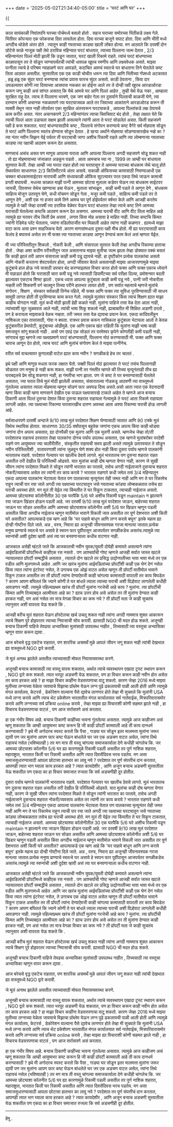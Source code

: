 +++
date = '2025-05-02T21:34:40-05:00'
title = 'घरटं आणि घर'
+++

{{<audio src="/audio/gharata-ani-ghar.wav">}}

---

काल सायंकाळी निवांतपनि  घरच्या पोर्चमध्ये बसलो होतो . सहज घराच्या समोरच्या भिंतीकडे लक्ष्य गेले. भिंतीवर कोपऱ्यात एक फोकसचा दिवा लावलेला होता. दिवा वरच्या बाजूने सपाट होता. दिवा आणि भींती मध्ये अगदीच थोडेसे अंतर होते . त्यातून काही गवताच्या काड्या खाली लोंबत होत्या. मग आठवले कि दरवर्षी दोन छोटेसे काळे नाजूक पक्षी तेथे ठराविक महिन्यात घरटं बांधतात, त्याच्या पिल्लाना जल्म देतात , 2/3 महिन्यानंतर पिल्लं मोठी झाली कि उडून जातात, घरटं खाली रिकामे राहते. त्यांचं घरटं बांधण्याच्या काळापासून तर ते सोडून जाण्यापर्यंतची त्यांची धावपळ खूपच रमणीय आणि लक्ष्यवेधक असते. माझ्या पत्नीला त्याचे हे परिश्रम न्याहाळणे फार आवडते, कदाचित आमचं स्वतःचे घर बांधताना तिने घेतलेले कष्ट तिला आठवत असतील. सुरवातीला एक एक काडी चोचीत धरून त्या दिवा आणि भिंतीच्या गॅपमध्ये अटकावत , हळू हळू एक सुंदर घरटं बनण्याचा त्यांचा  प्रवास फारच सुंदर असतो. काडी ठेवताना , किंवा दार उघडल्यावर कोणी त्या दिव्याच्या आसपास नकळत का होईना आले तर ते दोन्ही पक्षी खुपच आरडाओरडा करून जणू काही असं सांगत असतत्  कि येथे आमचे घर आणि पिल्लं आहेत , तुम्ही येथे येऊ नका , आम्हाला सुरक्षित राहू देत. त्याच ते पिल्लाना भरवणे, एक जण बाहेर गेला तर दुसर्याने पिल्लाची काळजी घेणे, त्या दरम्यान कोणी अचानक नकळतपणे त्या घरट्याजवळ आले तर जिवाच्या आकांताने आरडाओरड करून ती व्यक्ती तेथून जात नाही तोपर्यतर एका सुरक्षित अंतरवरून घरट्याकडे , आपल्या पिल्लांकडे लक्ष ठेवायचे काम करीत असत. नंतर अचानकपणे 2/3 महिन्यांनंतर त्याचा चिवचिवाट बंद होतो , तेव्हा लक्षात येते कि त्याची पिल्लं आता उडायला सक्षम झाली असल्याने त्यांनी आता ते घरटं सोडलेलं असत. किती सहजपणे पक्षी हे करू शकतात. घरटं बांधण्यासाठीचे कष्ट , पिल्लाचे संगोपन करण्याचे कष्ट वैगेरे सर्व मोहपाश सोडून ते घरटं आणि पिल्लाना स्वतंत्र होण्यास सोडून देतात . हे खऱ्या अर्थाने मोहमाया सोडण्यासारखेच नव्हे का ? त्या नंतर नवीन सिझन येई पर्यतर ती घरट्याची जागा अशीच रिकामी राहते आणि त्या लोम्बणाऱ्या गवताच्या काड्या त्या पक्षाची आठवण करून देत असतात. 

माणसाचं असंच असत पण माणूस आपल्या घराला आणि आपल्या पिल्लाना अगदी सहजपणे सोडू शकत नाही . तो ह्या मोहमायाच्या जंजाळात अडकून पडतो . आता आमचाच घ्या ना , 1999 ला आम्ही घर बांधायला सुरुवात केली. तेव्हा आम्ही ज्या घरात राहत होतो त्या घरापासून ते आमच्या घराच्या बांधकाम जेथे चालू होते तेथपर्यतर साधारणतः 2/3 किलिमीटरचे अंतर असावे. सकाळी ऑफिसच्या कामासाठी निघण्याआधी एक चक्कर बांधकामसाईटवर मारायची आणि संध्याकाळी ऑफिस सुटल्यावर परत एकदा तिथे जाऊन कामाची प्रगती बघायची . मधल्या काळात माझी पत्नी आमच्या छोट्या मुलाला कडेवर घेऊन त्या बांधकाम साईटवर जायची, दिवसभर तेथेच खाण्याचा डबा घेऊन , मुलाला सांभाळून , काही कमी पडले ते आणून देणे , बांधकाम साहित्य मोजून उतरवून घेणे, कधी वॉचमन सोडून गेला , मजूर कमी पडले , साहित्य कमी पडले तर ते आणून देणे , अशी एक ना हजार कामे तिने आमच घर पूर्ण होईपर्यतर वर्षभर केले आणि आजही करतेय त्यामुळे ते पक्षी जेव्हा दरवर्षी त्या ठराविक वेळेवर येऊन घरटं बांधतात तेव्हा त्याचे कष्ट तिने आमच्या घरासाठी घेतलेल्या कष्टचि आठवण करून देत असणार. आमच्या घराची वीट आणि वीट तिला माहित आहे त्यामुळे ह्या घरावर तीच किती प्रेम असावं , लगाव  किंवा मोह असावा हे माहित नाही. तिच्या कष्टचि किंमत ज्यांनी रेडिमेड प्लॅट घेतलाय, ज्यांना वडिलोपार्जीत घर मिळाली आहेत त्यांना नाही कळणार .
ह्यामध्ये माझा वाटा काय असा प्रश्न साहजिकच येतो .कारण माणसांमधला दुसरा पक्षी मीच होतो. मी ह्या घरट्यासाठी काय केलंय हे बघायचं असेल तर मी फक्त त्या गवताच्या काड्या आणून देण्याचं काम केलं असं म्हणता येईल.

मी ज्या परिस्तितीतून शिकलो , नोकरी केली , आणि संसाराला सुरवात केली तेव्हा अगदीच रिकाम्या हाताचा होतो . जेव्हा अशा कठीण परीस्तीतून जात असतानाच माझ्या मुलीचा जल्म झाला तेव्हा डोक्यात पक्कं बसलं कि काही झालं तरी आपन  संसाराला काही कमी पडू द्यायचे नाही. हा दृष्टीकोन प्रत्येक पालकांचा असतो आणि  नोकरी करताना शेवटपर्यतर होता, अगदी जीवावर बेतले असतानाही माझ्या आजारपणामुळे माझ्या कुटूंबाचे हाल होऊ नये यासाठी उपचार बंद करण्याइतपत विचार करत होतो फक्त आणि फक्त एकाच ध्येयाने मी पछाडलं होतो कि  घरासाठी चारा कमी पडू नये  त्यासाठी डिपार्मेंटच्या सर्व परीक्षा दिल्या, प्रमोशनवर बदली झाल्यावर एकटाच शिफ्ट झालो . एकच ध्यास आपल्या कुटुंबाला काही कमी पडू नये , पत्नी जरी नोकरीला नव्हती तरी शिकवणी वर्ग चालवून तिच्या परीने हातभार लावत होती , पण सर्वात महत्वाचे म्हणजे मुलांचे संगोपन , शिक्षण , संस्कार सर्वकाही तिनेच पहिले, मी फक्त आणि फक्त त्या सुविधा पुरविण्यासाठी जी साधन सामुग्री लागत होती ती पुरविण्याचा काम करत गेलो. त्यामुळे मुलांवर संस्कार किंवा त्याचं शिक्षण ह्यात माझा काहीच योगदान नाही. मुलं कधी मोठी झाली हेही कळले नाही. मुलांना पाहिजे तसा वेळ देता आला नाही, त्यांच्याशी सूत जुळववता आले नाही, त्यांची भाषा शिकू शकलो नाही, ह्याबाबतीत मी शिक्षित अडाणी ठरलो , पण हे करायला माझ्याकडे वेळच नव्हता. तरी जमल तसा वेळ द्यायचा प्रयत्न केला. एकदा कांदिवलीहून नाशिकला एका तासासाठी, गोवा न बघता. रात्रभर प्रवास करून नासिकला कुटुंबाला भेटायला आलो ते केवळ कुटुंबावरील प्रेमापोटी, कुटूंबाच्या ओढीमुळे. एक  आणि एकाच खंत राहिली कि मुलांना माझी भाषा काही समजावून सांगू शकलो नाही . असो पण एवढं एक सोडलं तर परमेश्वर कृपेने कोणतीही कमी पडली नाही, सांगायचं मुद्दा म्हणजे त्या पक्ष्याप्रमाणे घरटं बांधण्यासाठी, पिल्लाना मोठं करण्यासाठी मी. फक्त आणि फक्त चाराच आणून देत होतो, त्याच घरटं आणि  मुलांचं संगोपण केलं ते माझ्या पत्नीनेच.

वरील सर्व वाचल्यावर कुणालाही वाटेल ह्यात काय नवीन ? सगळीकडे हेच तर चालतं .

इथे पक्षी आणि माणूस मधला फरक लक्षात येतो. पक्क्षी पिल्लं मोठं झाल्यावर ते घरटं तसंच पिल्लानाही सोडतात पण मनुष्य हे नाही करू शकत. माझी पत्नी तर गंमतींत म्हणते की तिच्या मृत्यूनंतरही तीच ह्या घराबद्दलचे प्रेम सोडू शकणार नाही, हा गंमतीचा भाग झाला. पण जे कष्ट ते घर बनवण्यासाठी घेतलेले असतात, ज्या घरात तिचे मुलं मोठी झालेली असतात, संसारातल्या गोडकडू आठवणी त्या वास्तूमध्ये गुंतलेल्या असतात त्याला मोहमाया म्हणून सोडणं फार अवघड दिव्य असते.असो आता त्यात एक वेदनादायी म्हणा किंवा काही म्हणा माणसाने देखील एक पाऊल पक्ष्यासारखे टाकले आहेत ते म्हणजे आज बऱ्याच ठिकाणी आता पिल्लं दुसऱ्या देशात किंवा दुसऱ्या शहरात राहायला गेल्यामुळे ते घरटं आता रिकामे राहायला लागली आहेत. त्या पक्ष्याच्या रिकाम्या घरासारखीच दारुण अवस्था आता अश्या रिकाम्या घराची होऊ लागली आहे.

सर्वसाधारपणे दरवर्षी अन्दाजे 9/10 लाख मुलं परदेशात शिक्षण घेण्यासाठी जातात आणि 90 टक्के मुलं तिथेच स्थायिक होतात. साधारणतः 30/35 वर्षांपासून बहुतेक जणांना एकच अपत्य किंवा काही थोड्या जणांना दोन अपत्य असतात, ह्या दोनपैकी एक मुलगा आणि एक मुलगी असते. म्हणजेच जेव्हा तो/ती परदेशातच राहायचं ठरवतात तेव्हा पालकांना दोनच पर्याय उपलब्ध असतात, एक म्हणजे मुलांबरोबर परदेशी राहणे पण आयुष्यभर ज्या चालीरीतींत , संस्कृतीत राहायची सवय झाली असते त्यामुळे उतारवयात ते सोडून नवीन परिस्तितीशी , वातावरणाशी त्यांना जुळवून घेणे शक्य होत नाही  किंवा दुसरा पर्याय म्हणजे  पालकांनी भारतातच राहावे. परदेशात गेल्यावर घर खालीच ठेवावे लागते. मुलं भारतातच पण दुसऱ्या शहरात राहत असतील तरी देखील हि परिस्तिथी ओढवते. यात मुलांचा काही दोष म्हणता येणार नाही, कारण जे सुखी जीवन त्यांना परदेशात मिळते ते सोडून त्यांनी भारतात का परतावे, तसेच अगदी नाईलाजाने दुसऱ्याच शहरात नोकरी/व्यवसाय असेल तर त्यांनी तर काय करावे ? भारतात राहणारे कधी जमेल तसं 3/4 महिन्यातून एकदा आपल्या पालकांना भेटायला येतात पण पालकाच्या मृत्यूनंतर तेही जमत नाही आणि मग ते घर रिकामेच राहून त्याची पार रया जाते अगदी त्या पक्ष्याच्या घरट्यातून जसे गवताच्या कांड्या लोम्बकळतात तसेच ह्या घराची अवस्था होते. मग मुलं ती येईल त्या किंमतीत ते घर विकून टाकतात, त्याचाही नाईलाज असतो. आमच्या छोट्याश्या  कॉलोनीतील  30 एक घरपैकि 5/6 घरे अशीच रिकामी पडून maintain न झाल्याने रया जाऊन खिंडार होऊन पडली आहे. जर दरवर्षी 9/10 लाख मुलं परदेशात जाऊन, बाहेरच्या शहरात जाऊन घर सोडत असतील आणि आमच्या छोट्याशाच कॉलोनीत अशी 5/6 घर खिडार म्हणून पडली असतील किंवा अगदीच नाईलाज म्हणून मातीमोल भावाने विकली जात असतील तर पूर्ण देशभरात अशी किती घरे असतील? आपल्याकडे एक म्हण आहे कि 'घर पाहावे बांधून आणि लग्न करावे बघून' इतके महत्व ह्या दोन्ही गोष्टीना दिले जाते. अन्न , वस्त्र, निवारा ह्या अजूनही जीवनावश्यक गरजा मानल्या जातात.प्रत्येक मनुष्य प्राण्याचे स्वतःचे घर असावे हे स्वपन फार पूर्वीपासून आजपर्यतर सगळीकडेच असतंच.त्यामुळे त्या स्वप्नांची अशी दुर्दशा व्हावी असं त्या घर बनवणाऱ्याला कधीच वाटणार नाही.

आजकाल असेही म्हंटले जाते कि आजकालची नवीन युवक/युवती दोघेही कमावते असल्याने त्यांना आईवडिलांची प्रॉपर्टीमध्ये काहीएक रस नसतो . पण आश्चर्यांची गोष्ट म्हणजे आजही सर्वात जास्त खटले न्यायालयात प्रॉपर्टी सम्बद्धीचे असतात , त्यातले दोन खटले तर प्रसिद्ध उद्योगपतीच्या भावा भावा मंध्ये तर एक वडील आणि मुलगामध्ये आहेत  .आणि जर खरंच मुलांना आईवडिलांच्या प्रॉपर्टीशी काही एक घेणं देणं नसेल किंवा त्यात त्यांना इंटरेस्ट नसेल, ते उगाचच एक ओझं वाटत असेल म्हणून ती प्रॉपर्टी मातीमोल भावाने विकून टाकत असतील तर ती प्रॉपर्टी त्यांना देण्याऐवजी काही चांगल्या कामासाठी वापरली तर काय बिघडेल ? कारण आपण बघितलं कि ज्याने कोणी ते घर बांधले त्याला त्याच्या घराची अशी विल्हेवाट लागलेली कधीही आवडणार नाही. त्यामुळे पहिल्याप्रथम खरंच ती प्रॉपर्टी मुलांना गरजेची आहे काय ? मुलांना. त्या प्रॉपर्टीची किंमत आणि तिच्याबद्दल आत्मीयता आहे का ? ह्याच उत्तर होय असे असेल तर ती मुलांना देण्यात काही हरकत नाही, पण असं नसेल तर मात्र वेगळा विचार का करू नये ? ती प्रॉपर्टी मला जे काही सुचतंय त्यानुसार अशी वापरता येऊ शकते कि .

आजही बरीच मुलं शहरात येऊन हॉस्टेलचा खर्च उचलू शकत नाही त्यांना अगदी नाममात्र शुक्ल आकारून त्याचे शिक्षण पुरे होइपरतर त्याच्या निवासाची सोय करावी. ह्यासाठी NGO ची मदत होऊ शकते.
अजूनही बऱ्याच ठिकाणी पाहिजे तेवढ्या अभ्यासिका मुलांसाठी उपपलब्ध नाहीत , तिच्यसाठी त्या वस्तूचा अभ्यासिका म्हणून वापर करून द्यावा .

आज बरेचसे वृद्ध एकटेच राहतात, पण शाररिक असमर्थे मुळे  आपलं जीवन जगू शकत नाही त्यांची देखभाल ह्या वास्तूमध्ये NGO द्वारे करावी.

जे मूलं अनाथ झालेले असतील त्याच्यासाठी मोफत निवासव्यवस्था करणे.

अजूनही बऱ्याच कामासाठी त्या वास्तू  वापरू शकतात, अर्थात त्याचे व्यवस्थापन एखादा ट्रस्ट स्थापन करून , NGO द्वारे करू शकतो. त्यात भरपूर अडचणी येऊ शकतात, पण हा विचार करून काही नवीन होत असेल तर काय हरकत आहे ? हा माझा विचार काहींना वेडसरपणाचा वाटू शकतो. कारण जेव्हा 2016 मध्ये माझ्या मुलीच्या लग्नाच्या वेळेला जावयाचे विझाचा प्रॉब्लेम येऊन लग्न पुढे ढकलायची पाळी आली होती आणि त्यामुळे मंगल कार्यालय, केटरर्स , डेकोरेशन वाल्याना पैसे द्यावेच लागणार होते तेव्हा मी सुचवले कि मुलांनी USA मध्ये लग्ना करावे आणि त्याच थेट प्रकेशेपण भारतातील मंगल कार्यालयात सर्व नातेवाईक, मित्रपरिवारासमोर करावे आणि लग्नाच्या सर्व प्रक्रिया online करावे , तेव्हा माझ्या ह्या विचाराशी कोणी सहमत झाले नाही , हा विचारच वेडसरपणाचा वाटलं , पण आज सर्रासपणे असं करतात. 

हा एक गंभीर विषय आहे. बऱ्याच ठिकाणी काहींच्या भावना गुंतलेल्या असतात. त्यामुळे आज काहीजण असं म्हणू शकतात कि आम्ही आयुष्यभर कष्ट करून हि जी काही प्रॉपर्टी कामवाली आहे ती काय दानधर्म करण्यासाठी ? इथे मी अगोदरच स्पस्ट करतो कि पैसा , गाड्या घर सोडून इतर मालमत्ता मुलांना जरूर द्यावी पण जर मुलांना आपण फार कष्ट घेऊन बांधलेले घर जर एक अडचण वाटत असेल, त्यांना तिथे राहायचं नसेल (भविष्यातही ) तर मग मात्र ती वस्तू चांगल्या समाजकार्याला देणे कधीही चांगलेच कि. जर आमच्या छोट्याशा कॉलनीत 5/6 घर ह्या कारणामुळे रिकामी पडली असतील तर पूर्ण नाशिक शहरात, महाराष्ट्रात, भारतात किती घर रिकामी असतील आणि त्यात दिवसेंदिवस भरच पडतेय. मग असा समाजसुधारण्यासाठी आपला छोटासा हातभार का लावू नये ? परदेशात तर पूर्ण संपत्तीचं दान करतात, आपणही त्यात भाग घ्याला काय हरकत आहे ? त्यात कायदेशीर  , आणि अजून बऱ्याच अडचणी सुरवातीला येऊ शकतील पण एकदा का हा विचार समाजात रुजला कि सर्व अडचणीही दूर होतील. 

दुसरा पर्याय म्हणजे  पालकांनी भारतातच राहावे. परदेशात गेल्यावर घर खालीच ठेवावे लागते. मुलं भारतातच पण दुसऱ्या शहरात राहत असतील तरी देखील हि परिस्तिथी ओढवते. यात मुलांचा काही दोष म्हणता येणार नाही, कारण जे सुखी जीवन त्यांना परदेशात मिळते ते सोडून त्यांनी भारतात का परतावे, तसेच अगदी नाईलाजाने दुसऱ्याच शहरात नोकरी/व्यवसाय असेल तर त्यांनी तर काय करावे ? भारतात राहणारे कधी जमेल तसं 3/4 महिन्यातून एकदा आपल्या पालकांना भेटायला येतात पण पालकाच्या मृत्यूनंतर तेही जमत नाही आणि मग ते घर रिकामेच राहून त्याची पार रया जाते अगदी त्या पक्ष्याच्या घरट्यातून जसे गवताच्या कांड्या लोम्बकळतात तसेच ह्या घराची अवस्था होते. मग मुलं ती येईल त्या किंमतीत ते घर विकून टाकतात, त्याचाही नाईलाज असतो. आमच्या छोट्याश्या  कॉलोनीतील  30 एक घरपैकि 5/6 घरे अशीच रिकामी पडून maintain न झाल्याने रया जाऊन खिंडार होऊन पडली आहे. जर दरवर्षी 9/10 लाख मुलं परदेशात जाऊन, बाहेरच्या शहरात जाऊन घर सोडत असतील आणि आमच्या छोट्याशाच कॉलोनीत अशी 5/6 घर खिडार म्हणून पडली असतील किंवा अगदीच नाईलाज म्हणून मातीमोल भावाने विकली जात असतील तर पूर्ण देशभरात अशी किती घरे असतील? आपल्याकडे एक म्हण आहे कि 'घर पाहावे बांधून आणि लग्न करावे बघून' इतके महत्व ह्या दोन्ही गोष्टीना दिले जाते. अन्न , वस्त्र, निवारा ह्या अजूनही जीवनावश्यक गरजा मानल्या जातात.प्रत्येक मनुष्य प्राण्याचे स्वतःचे घर असावे हे स्वपन फार पूर्वीपासून आजपर्यतर सगळीकडेच असतंच.त्यामुळे त्या स्वप्नांची अशी दुर्दशा व्हावी असं त्या घर बनवणाऱ्याला कधीच वाटणार नाही.

आजकाल असेही म्हंटले जाते कि आजकालची नवीन युवक/युवती दोघेही कमावते असल्याने त्यांना आईवडिलांची प्रॉपर्टीमध्ये काहीएक रस नसतो . पण आश्चर्यांची गोष्ट म्हणजे आजही सर्वात जास्त खटले न्यायालयात प्रॉपर्टी सम्बद्धीचे असतात , त्यातले दोन खटले तर प्रसिद्ध उद्योगपतीच्या भावा भावा मंध्ये तर एक वडील आणि मुलगामध्ये आहेत  .आणि जर खरंच मुलांना आईवडिलांच्या प्रॉपर्टीशी काही एक घेणं देणं नसेल किंवा त्यात त्यांना इंटरेस्ट नसेल, ते उगाचच एक ओझं वाटत असेल म्हणून ती प्रॉपर्टी मातीमोल भावाने विकून टाकत असतील तर ती प्रॉपर्टी त्यांना देण्याऐवजी काही चांगल्या कामासाठी वापरली तर काय बिघडेल ? कारण आपण बघितलं कि ज्याने कोणी ते घर बांधले त्याला त्याच्या घराची अशी विल्हेवाट लागलेली कधीही आवडणार नाही. त्यामुळे पहिल्याप्रथम खरंच ती प्रॉपर्टी मुलांना गरजेची आहे काय ? मुलांना. त्या प्रॉपर्टीची किंमत आणि तिच्याबद्दल आत्मीयता आहे का ? ह्याच उत्तर होय असे असेल तर ती मुलांना देण्यात काही हरकत नाही, पण असं नसेल तर मात्र वेगळा विचार का करू नये ? ती प्रॉपर्टी मला जे काही सुचतंय त्यानुसार अशी वापरता येऊ शकते कि .

आजही बरीच मुलं शहरात येऊन हॉस्टेलचा खर्च उचलू शकत नाही त्यांना अगदी नाममात्र शुक्ल आकारून त्याचे शिक्षण पुरे होइपरतर त्याच्या निवासाची सोय करावी. ह्यासाठी NGO ची मदत होऊ शकते.

अजूनही बऱ्याच ठिकाणी पाहिजे तेवढ्या अभ्यासिका मुलांसाठी उपपलब्ध नाहीत , तिच्यसाठी त्या वस्तूचा अभ्यासिका म्हणून वापर करून द्यावा .

आज बरेचसे वृद्ध एकटेच राहतात, पण शाररिक असमर्थे मुळे  आपलं जीवन जगू शकत नाही त्यांची देखभाल ह्या वास्तूमध्ये NGO द्वारे करावी.

जे मूलं अनाथ झालेले असतील त्याच्यासाठी मोफत निवासव्यवस्था करणे.

अजूनही बऱ्याच कामासाठी त्या वास्तू  वापरू शकतात, अर्थात त्याचे व्यवस्थापन एखादा ट्रस्ट स्थापन करून , NGO द्वारे करू शकतो. त्यात भरपूर अडचणी येऊ शकतात, पण हा विचार करून काही नवीन होत असेल तर काय हरकत आहे ? हा माझा विचार काहींना वेडसरपणाचा वाटू शकतो. कारण जेव्हा 2016 मध्ये माझ्या मुलीच्या लग्नाच्या वेळेला जावयाचे विझाचा प्रॉब्लेम येऊन लग्न पुढे ढकलायची पाळी आली होती आणि त्यामुळे मंगल कार्यालय, केटरर्स , डेकोरेशन वाल्याना पैसे द्यावेच लागणार होते तेव्हा मी सुचवले कि मुलांनी USA मध्ये लग्ना करावे आणि त्याच थेट प्रकेशेपण भारतातील मंगल कार्यालयात सर्व नातेवाईक, मित्रपरिवारासमोर करावे आणि लग्नाच्या सर्व प्रक्रिया online करावे , तेव्हा माझ्या ह्या विचाराशी कोणी सहमत झाले नाही , हा विचारच वेडसरपणाचा वाटलं , पण आज सर्रासपणे असं करतात. 

हा एक गंभीर विषय आहे. बऱ्याच ठिकाणी काहींच्या भावना गुंतलेल्या असतात. त्यामुळे आज काहीजण असं म्हणू शकतात कि आम्ही आयुष्यभर कष्ट करून हि जी काही प्रॉपर्टी कामवाली आहे ती काय दानधर्म करण्यासाठी ? इथे मी अगोदरच स्पस्ट करतो कि पैसा , गाड्या घर सोडून इतर मालमत्ता मुलांना जरूर द्यावी पण जर मुलांना आपण फार कष्ट घेऊन बांधलेले घर जर एक अडचण वाटत असेल, त्यांना तिथे राहायचं नसेल (भविष्यातही ) तर मग मात्र ती वस्तू चांगल्या समाजकार्याला देणे कधीही चांगलेच कि. जर आमच्या छोट्याशा कॉलनीत 5/6 घर ह्या कारणामुळे रिकामी पडली असतील तर पूर्ण नाशिक शहरात, महाराष्ट्रात, भारतात किती घर रिकामी असतील आणि त्यात दिवसेंदिवस भरच पडतेय. मग असा समाजसुधारण्यासाठी आपला छोटासा हातभार का लावू नये ? परदेशात तर पूर्ण संपत्तीचं दान करतात, आपणही त्यात भाग घ्याला काय हरकत आहे ? त्यात कायदेशीर  , आणि अजून बऱ्याच अडचणी सुरवातीला येऊ शकतील पण एकदा का हा विचार समाजात रुजला कि सर्व अडचणीही दूर होतील. 

---
हेमू .
